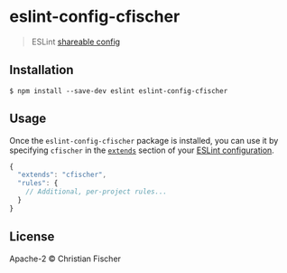 # eslint-config-cfischer

> ESLint [shareable config](http://eslint.org/docs/developer-guide/shareable-configs.html)


## Installation

```
$ npm install --save-dev eslint eslint-config-cfischer
```


## Usage

Once the `eslint-config-cfischer` package is installed, you can use it by specifying `cfischer` in the [`extends`](http://eslint.org/docs/user-guide/configuring#extending-configuration-files) section of your [ESLint configuration](http://eslint.org/docs/user-guide/configuring).

```js
{
  "extends": "cfischer",
  "rules": {
    // Additional, per-project rules...
  }
}
```


## License

Apache-2 © Christian Fischer
